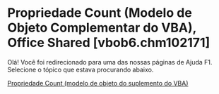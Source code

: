 
# Propriedade Count (Modelo de Objeto Complementar do VBA), Office Shared [vbob6.chm102171]

Olá! Você foi redirecionado para uma das nossas páginas de Ajuda F1. Selecione o tópico que estava procurando abaixo.

[Propriedade Count (modelo de objeto do suplemento do VBA)](http://msdn.microsoft.com/library/670ad3a8-bc71-e970-57cd-ba5eddd22dec%28Office.15%29.aspx)
